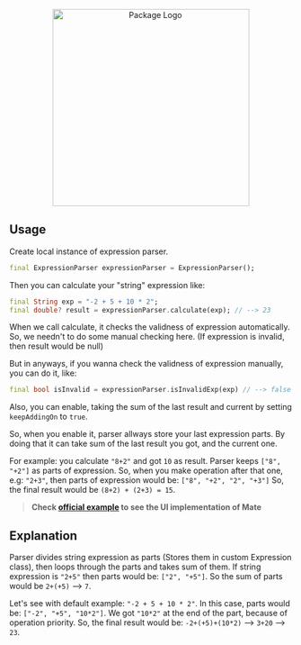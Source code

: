 <p align="center">
 <img width="350" src="https://user-images.githubusercontent.com/59066341/138723337-92fc06a7-a139-4b08-a770-6c62742ba0e7.png" alt="Package Logo">
</p>

## Usage 

Create local instance of expression parser.
```dart
final ExpressionParser expressionParser = ExpressionParser();
```

Then you can calculate your "string" expression like:
```dart
final String exp = "-2 + 5 + 10 * 2";
final double? result = expressionParser.calculate(exp); // --> 23
```

When we call calculate, it checks the validness of expression automatically.
So, we needn't to do some manual checking here. (If expression is invalid, then result would be null)

But in anyways, if you wanna check the validness of expression manually, you can do it, like:
```dart
final bool isInvalid = expressionParser.isInvalidExp(exp) // --> false
```

Also, you can enable, taking the sum of the last result and current by setting `keepAddingOn` to `true`.

So, when you enable it, parser allways store your last expression parts. By doing that it can take sum of the last result you got, and the current one.

For example: 
you calculate `"8+2"` and got `10` as result. Parser keeps `["8", "+2"]` as parts of expression. 
So, when you make operation after that one, e.g: `"2+3"`, then parts of expression would be: `["8", "+2", "2", "+3"]` So, the final result would be `(8+2) + (2+3) = 15`.

> **Check [official example](https://github.com/theiskaa/mate/blob/main/example/main.dart) to see the UI implementation of Mate**


## Explanation
Parser divides string expression as parts (Stores them in custom Expression class), then loops through the parts and takes sum of them.
If string expression is `"2+5"` then parts would be: `["2", "+5"]`. So the sum of parts would be `2+(+5)` --> `7`.

Let's see with default example: `"-2 + 5 + 10 * 2"`.
In this case, parts would be: `["-2", "+5", "10*2"]`. We got `"10*2"` at the end of the part, because of operation priority.
So, the final result would be: `-2+(+5)+(10*2)` --> `3+20` --> `23`.